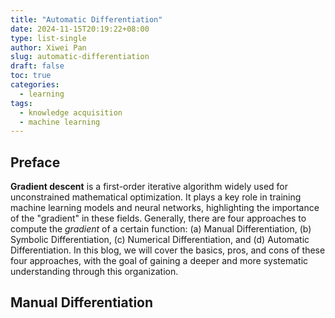 ```yaml
---
title: "Automatic Differentiation"
date: 2024-11-15T20:19:22+08:00
type: list-single
author: Xiwei Pan
slug: automatic-differentiation
draft: false
toc: true
categories:
  - learning
tags:
  - knowledge acquisition
  - machine learning
---
```

## Preface
**Gradient descent** is a first-order iterative algorithm widely used for unconstrained mathematical optimization. It plays a key role in training machine learning models and neural networks, highlighting the importance of the "gradient" in these fields. Generally, there are four approaches to compute the *gradient* of a certain function: (a) Manual Differentiation, (b) Symbolic Differentiation, (c) Numerical Differentiation, and (d) Automatic Differentiation. In this blog, we will cover the basics, pros, and cons of these four approaches, with the goal of gaining a deeper and more systematic understanding through this organization.

## Manual Differentiation